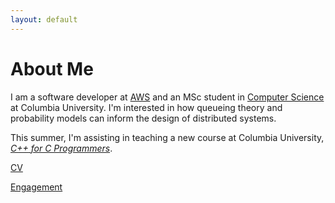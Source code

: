 ```yaml
---
layout: default
---
```


# About Me

I am a software developer at [AWS](https://aws.amazon.com/) and an MSc student in [Computer Science](https://www.cs.columbia.edu/) at Columbia University. I'm interested in how queueing theory and probability models can inform the design of distributed systems. 

This summer, I'm assisting in teaching a new course at Columbia University, [*C++ for C Programmers*](http://www.cs.columbia.edu/~jae/4995/).


[CV](./sam/cv/smeshoyrer_cv.pdf)

[Engagement](./samandali/engagement/index.md)
